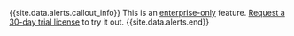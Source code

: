 {{site.data.alerts.callout_info}}
This is an [enterprise-only](enterprise-licensing.html) feature. [Request a 30-day trial license](https://www.cockroachlabs.com/get-cockroachdb/enterprise/) to try it out.
{{site.data.alerts.end}}
